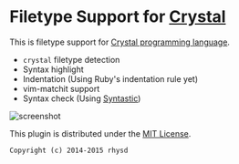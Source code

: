 Filetype Support for [Crystal](http://crystal-lang.org/)
========================================================

This is filetype support for [Crystal programming language](http://crystal-lang.org/).

- `crystal` filetype detection
- Syntax highlight
- Indentation (Using Ruby's indentation rule yet)
- vim-matchit support
- Syntax check (Using [Syntastic](https://github.com/scrooloose/syntastic))

![screenshot](https://dl.dropboxusercontent.com/u/2753138/crystal.png)

This plugin is distributed under the [MIT License](http://opensource.org/licenses/MIT).

    Copyright (c) 2014-2015 rhysd
